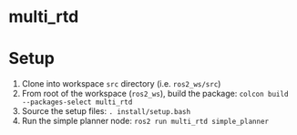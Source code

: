 # multi_rtd

# Setup
1. Clone into workspace `src` directory (i.e. `ros2_ws/src`)
2. From root of the workspace (`ros2_ws`), build the package: `colcon build --packages-select multi_rtd`
3. Source the setup files: `. install/setup.bash`
4. Run the simple planner node: `ros2 run multi_rtd simple_planner`
